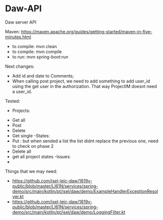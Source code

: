 # Daw-API
Daw server API


Maven: https://maven.apache.org/guides/getting-started/maven-in-five-minutes.html
* to compile: mvn clean
* to compile: mvn compile 
* to run: mvn spring-boot:run





Next changes: 
* Add id and date to Comments;
* When calling post project, we need to add something to add user_id using the get user in the authorization. That way ProjectIM doesnt need a user_id.


Tested:
- Projects:
* Get all 
* Post
* Delete
* Get single
-States:
* Put : but when sended a list the list didnt replace the previous one, need to check on phase 2 
* Delete all 
* get all project states 
-Issues:
* 

Things that we may need:
* https://github.com/isel-leic-daw/1819v-public/blob/master/LI61N/services/spring-demo/src/main/kotlin/pt/isel/daw/demo/ExampleHandlerExceptionResolver.kt
* https://github.com/isel-leic-daw/1819v-public/blob/master/LI61N/services/spring-demo/src/main/kotlin/pt/isel/daw/demo/LoggingFilter.kt

